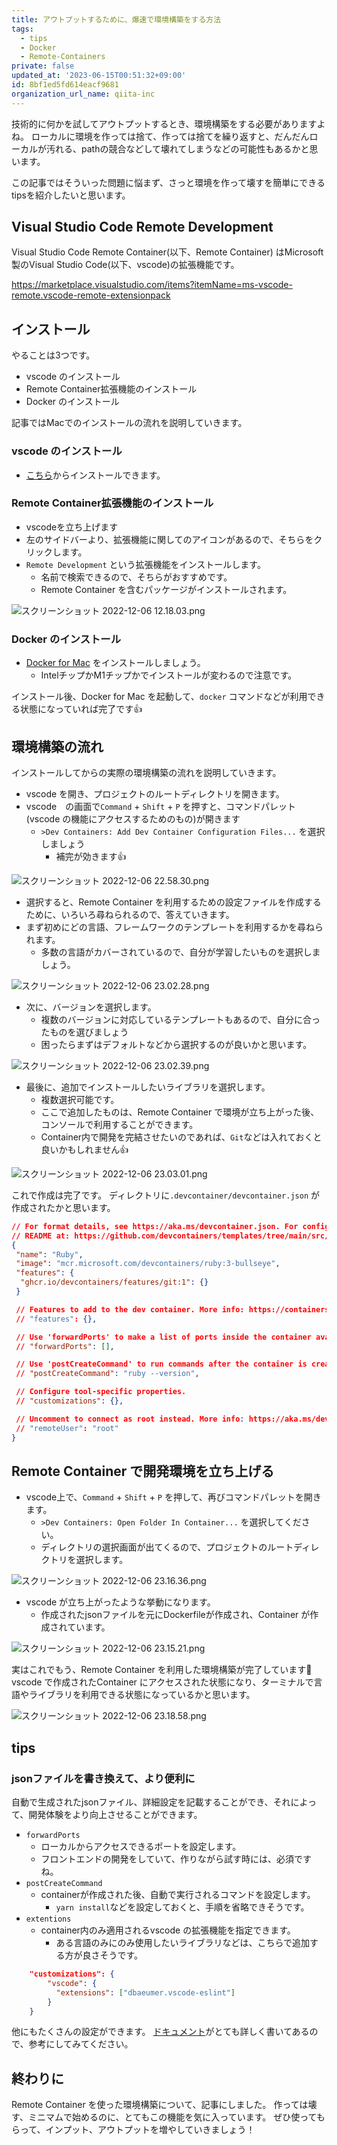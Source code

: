 ```yaml
---
title: アウトプットするために、爆速で環境構築をする方法
tags:
  - tips
  - Docker
  - Remote-Containers
private: false
updated_at: '2023-06-15T00:51:32+09:00'
id: 8bf1ed5fd614eacf9681
organization_url_name: qiita-inc
---
```

技術的に何かを試してアウトプットするとき、環境構築をする必要がありますよね。
ローカルに環境を作っては捨て、作っては捨てを繰り返すと、だんだんローカルが汚れる、pathの競合などして壊れてしまうなどの可能性もあるかと思います。

この記事ではそういった問題に悩まず、さっと環境を作って壊すを簡単にできるtipsを紹介したいと思います。

## Visual Studio Code Remote Development

Visual Studio Code Remote Container(以下、Remote Container) はMicrosoft製のVisual Studio Code(以下、vscode)の拡張機能です。

https://marketplace.visualstudio.com/items?itemName=ms-vscode-remote.vscode-remote-extensionpack

## インストール

やることは3つです。

- vscode のインストール
- Remote Container拡張機能のインストール
- Docker のインストール

記事ではMacでのインストールの流れを説明していきます。

### vscode のインストール

- [こちら](https://code.visualstudio.com/download)からインストールできます。

### Remote Container拡張機能のインストール

- vscodeを立ち上げます
- 左のサイドバーより、拡張機能に関してのアイコンがあるので、そちらをクリックします。
- `Remote Development` という拡張機能をインストールします。
  - 名前で検索できるので、そちらがおすすめです。
  - Remote Container を含むパッケージがインストールされます。

![スクリーンショット 2022-12-06 12.18.03.png](https://qiita-image-store.s3.ap-northeast-1.amazonaws.com/0/166596/db34c491-8d4b-e4a3-d287-87ddbe6a4117.png)

### Docker のインストール

- [Docker for Mac](https://docs.docker.com/desktop/install/mac-install/) をインストールしましょう。
  - IntelチップかM1チップかでインストールが変わるので注意です。

インストール後、Docker for Mac を起動して、`docker` コマンドなどが利用できる状態になっていれば完了です:+1:

## 環境構築の流れ

インストールしてからの実際の環境構築の流れを説明していきます。

- vscode を開き、プロジェクトのルートディレクトリを開きます。
- vscode　の画面で`Command` + `Shift` + `P` を押すと、コマンドパレット(vscode の機能にアクセスするためのもの)が開きます
  - `>Dev Containers: Add Dev Container Configuration Files...` を選択しましょう
    - 補完が効きます:+1:

![スクリーンショット 2022-12-06 22.58.30.png](https://qiita-image-store.s3.ap-northeast-1.amazonaws.com/0/166596/e8a6fc61-26e2-f383-9c58-b901b3b5931a.png)

- 選択すると、Remote Container を利用するための設定ファイルを作成するために、いろいろ尋ねられるので、答えていきます。
- まず初めにどの言語、フレームワークのテンプレートを利用するかを尋ねられます。
  - 多数の言語がカバーされているので、自分が学習したいものを選択しましょう。

![スクリーンショット 2022-12-06 23.02.28.png](https://qiita-image-store.s3.ap-northeast-1.amazonaws.com/0/166596/7068be5d-163c-0282-f23a-46492b2d3452.png)

- 次に、バージョンを選択します。
  - 複数のバージョンに対応しているテンプレートもあるので、自分に合ったものを選びましょう
  - 困ったらまずはデフォルトなどから選択するのが良いかと思います。

![スクリーンショット 2022-12-06 23.02.39.png](https://qiita-image-store.s3.ap-northeast-1.amazonaws.com/0/166596/0cd452a1-fbaa-4345-bb07-3f1874f00f8a.png)

- 最後に、追加でインストールしたいライブラリを選択します。
  - 複数選択可能です。
  - ここで追加したものは、Remote Container で環境が立ち上がった後、コンソールで利用することができます。
  - Container内で開発を完結させたいのであれば、`Git`などは入れておくと良いかもしれません:+1:

![スクリーンショット 2022-12-06 23.03.01.png](https://qiita-image-store.s3.ap-northeast-1.amazonaws.com/0/166596/51f13d6f-dad8-5b49-ebb3-7b67e035ffc4.png)

これで作成は完了です。
ディレクトリに`.devcontainer/devcontainer.json` が作成されたかと思います。

```json:.devcontainer/devcontainer.json
// For format details, see https://aka.ms/devcontainer.json. For config options, see the
// README at: https://github.com/devcontainers/templates/tree/main/src/ruby
{
 "name": "Ruby",
 "image": "mcr.microsoft.com/devcontainers/ruby:3-bullseye",
 "features": {
  "ghcr.io/devcontainers/features/git:1": {}
 }

 // Features to add to the dev container. More info: https://containers.dev/features.
 // "features": {},

 // Use 'forwardPorts' to make a list of ports inside the container available locally.
 // "forwardPorts": [],

 // Use 'postCreateCommand' to run commands after the container is created.
 // "postCreateCommand": "ruby --version",

 // Configure tool-specific properties.
 // "customizations": {},

 // Uncomment to connect as root instead. More info: https://aka.ms/dev-containers-non-root.
 // "remoteUser": "root"
}

```

## Remote Container で開発環境を立ち上げる

- vscode上で、`Command` + `Shift` + `P` を押して、再びコマンドパレットを開きます。
  - `>Dev Containers: Open Folder In Container...` を選択してください。
  - ディレクトリの選択画面が出てくるので、プロジェクトのルートディレクトリを選択します。

![スクリーンショット 2022-12-06 23.16.36.png](https://qiita-image-store.s3.ap-northeast-1.amazonaws.com/0/166596/43a934e9-5e22-8658-100a-48e6872c7270.png)

- vscode が立ち上がったような挙動になります。
  - 作成されたjsonファイルを元にDockerfileが作成され、Container が作成されています。

![スクリーンショット 2022-12-06 23.15.21.png](https://qiita-image-store.s3.ap-northeast-1.amazonaws.com/0/166596/2e09c3bc-ee5f-a4ea-2892-0e075cf5fcfc.png)

実はこれでもう、Remote Container を利用した環境構築が完了しています:tada:
vscode で作成されたContainer にアクセスされた状態になり、ターミナルで言語やライブラリを利用できる状態になっているかと思います。

![スクリーンショット 2022-12-06 23.18.58.png](https://qiita-image-store.s3.ap-northeast-1.amazonaws.com/0/166596/f403bf9f-b8f7-e04c-48e3-f1519dd4ea40.png)

## tips

### jsonファイルを書き換えて、より便利に

自動で生成されたjsonファイル、詳細設定を記載することができ、それによって、開発体験をより向上させることができます。

- `forwardPorts`
  - ローカルからアクセスできるポートを設定します。
  - フロントエンドの開発をしていて、作りながら試す時には、必須ですね。
- `postCreateCommand`
  - containerが作成された後、自動で実行されるコマンドを設定します。
    - `yarn install`などを設定しておくと、手順を省略できそうです。
- `extentions`
  - container内のみ適用されるvscode の拡張機能を指定できます。
    - ある言語のみにのみ使用したいライブラリなどは、こちらで追加する方が良さそうです。

```json
    "customizations": {
        "vscode": {
          "extensions": ["dbaeumer.vscode-eslint"]
        }
    }
```

他にもたくさんの設定ができます。
[ドキュメント](https://containers.dev/implementors/json_reference/)がとても詳しく書いてあるので、参考にしてみてください。

## 終わりに

Remote Container を使った環境構築について、記事にしました。
作っては壊す、ミニマムで始めるのに、とてもこの機能を気に入っています。
ぜひ使ってもらって、インプット、アウトプットを増やしていきましょう！
